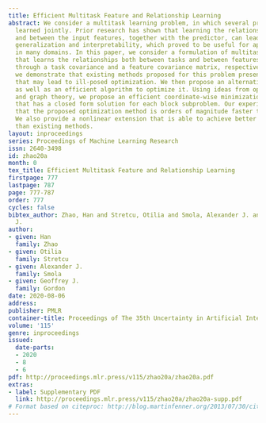 ```yaml
---
title: Efficient Multitask Feature and Relationship Learning
abstract: We consider a multitask learning problem, in which several predictors are
  learned jointly. Prior research has shown that learning the relations between tasks,
  and between the input features, together with the predictor, can lead to better
  generalization and interpretability, which proved to be useful for applications
  in many domains. In this paper, we consider a formulation of multitask learning
  that learns the relationships both between tasks and between features, represented
  through a task covariance and a feature covariance matrix, respectively. First,
  we demonstrate that existing methods proposed for this problem present an issue
  that may lead to ill-posed optimization. We then propose an alternative formulation,
  as well as an efficient algorithm to optimize it. Using ideas from optimization
  and graph theory, we propose an efficient coordinate-wise minimization algorithm
  that has a closed form solution for each block subproblem. Our experiments show
  that the proposed optimization method is orders of magnitude faster than its competitors.
  We also provide a nonlinear extension that is able to achieve better generalization
  than existing methods.
layout: inproceedings
series: Proceedings of Machine Learning Research
issn: 2640-3498
id: zhao20a
month: 0
tex_title: Efficient Multitask Feature and Relationship Learning
firstpage: 777
lastpage: 787
page: 777-787
order: 777
cycles: false
bibtex_author: Zhao, Han and Stretcu, Otilia and Smola, Alexander J. and Gordon, Geoffrey
  J.
author:
- given: Han
  family: Zhao
- given: Otilia
  family: Stretcu
- given: Alexander J.
  family: Smola
- given: Geoffrey J.
  family: Gordon
date: 2020-08-06
address: 
publisher: PMLR
container-title: Proceedings of The 35th Uncertainty in Artificial Intelligence Conference
volume: '115'
genre: inproceedings
issued:
  date-parts:
  - 2020
  - 8
  - 6
pdf: http://proceedings.mlr.press/v115/zhao20a/zhao20a.pdf
extras:
- label: Supplementary PDF
  link: http://proceedings.mlr.press/v115/zhao20a/zhao20a-supp.pdf
# Format based on citeproc: http://blog.martinfenner.org/2013/07/30/citeproc-yaml-for-bibliographies/
---
```

